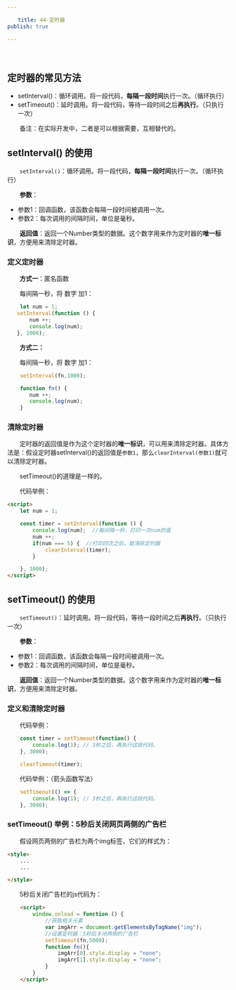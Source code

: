 ```yaml
---

　　title: 44-定时器
publish: true

---
```


　　<ArticleTopAd></ArticleTopAd>

## 定时器的常见方法

- setInterval()：循环调用。将一段代码，**每隔一段时间**执行一次。（循环执行）
- setTimeout()：延时调用。将一段代码，等待一段时间之后**再执行**。（只执行一次）

　　备注：在实际开发中，二者是可以根据需要，互相替代的。

## setInterval() 的使用

　　`setInterval()`：循环调用。将一段代码，**每隔一段时间**执行一次。（循环执行）

　　**参数**：

- 参数1：回调函数，该函数会每隔一段时间被调用一次。
- 参数2：每次调用的间隔时间，单位是毫秒。

　　**返回值**：返回一个Number类型的数据。这个数字用来作为定时器的**唯一标识**，方便用来清除定时器。

### 定义定时器

　　**方式一**：匿名函数

　　每间隔一秒，将 数字 加1：

```javascript
    let num = 1;
   setInterval(function () {
       num ++;
       console.log(num);
   }, 1000);
```

　　**方式二：**

　　每间隔一秒，将 数字 加1：

```javascript
    setInterval(fn,1000);

    function fn() {
       num ++;
       console.log(num);
    }

```

### 清除定时器

　　定时器的返回值是作为这个定时器的**唯一标识**，可以用来清除定时器。具体方法是：假设定时器setInterval()的返回值是`参数1`，那么`clearInterval(参数1)`就可以清除定时器。

　　setTimeout()的道理是一样的。

　　代码举例：

```html
<script>
    let num = 1;

    const timer = setInterval(function () {
        console.log(num);  //每间隔一秒，打印一次num的值
        num ++;
        if(num === 5) {  //打印四次之后，就清除定时器
            clearInterval(timer);
        }

    }, 1000);
</script>

```

## setTimeout() 的使用

　　`setTimeout()`：延时调用。将一段代码，等待一段时间之后**再执行**。（只执行一次）

　　**参数**：

- 参数1：回调函数，该函数会每隔一段时间被调用一次。
- 参数2：每次调用的间隔时间，单位是毫秒。

　　**返回值**：返回一个Number类型的数据。这个数字用来作为定时器的**唯一标识**，方便用来清除定时器。

### 定义和清除定时器

　　代码举例：

```javascript
    const timer = setTimeout(function() {
        console.log(1); // 3秒之后，再执行这段代码。
    }, 3000);

    clearTimeout(timer);

```

　　代码举例：（箭头函数写法）

```javascript
    setTimeout(() => {
        console.log(1); // 3秒之后，再执行这段代码。
    }, 3000);
```

### setTimeout() 举例：5秒后关闭网页两侧的广告栏

　　假设网页两侧的广告栏为两个img标签，它们的样式为：

```html
<style>
    ...
    ...

</style>

```

　　5秒后关闭广告栏的js代码为：

```html
    <script>
        window.onload = function () {
            //获取相关元素
            var imgArr = document.getElementsByTagName("img");
            //设置定时器：5秒后关闭两侧的广告栏
            setTimeout(fn,5000);
            function fn(){
                imgArr[0].style.display = "none";
                imgArr[1].style.display = "none";
            }
        }
    </script>
```
